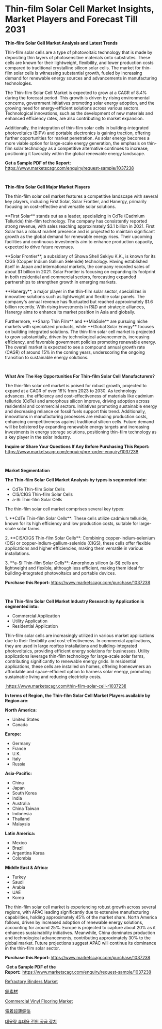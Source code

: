 <p><h1>Thin-film Solar Cell Market Insights, Market Players and Forecast Till 2031</h1></p><p><strong>Thin-film Solar Cell Market Analysis and Latest Trends</strong></p>
<p><p>Thin-film solar cells are a type of photovoltaic technology that is made by depositing thin layers of photosensitive materials onto substrates. These cells are known for their lightweight, flexibility, and lower production costs compared to traditional crystalline silicon solar cells. The market for thin-film solar cells is witnessing substantial growth, fueled by increasing demand for renewable energy sources and advancements in manufacturing technologies.</p><p>The Thin-film Solar Cell Market is expected to grow at a CAGR of 8.4% during the forecast period. This growth is driven by rising environmental concerns, government initiatives promoting solar energy adoption, and the growing need for energy-efficient solutions across various sectors. Technological innovations, such as the development of new materials and enhanced efficiency rates, are also contributing to market expansion. </p><p>Additionally, the integration of thin-film solar cells in building-integrated photovoltaics (BIPV) and portable electronics is gaining traction, offering further opportunities for market penetration. As solar energy becomes a more viable option for large-scale energy generation, the emphasis on thin-film solar technology as a competitive alternative continues to increase, positioning it favorably within the global renewable energy landscape.</p></p>
<p><strong>Get a Sample PDF of the Report:&nbsp;</strong> <a href="https://www.marketscagr.com/enquiry/request-sample/1037238">https://www.marketscagr.com/enquiry/request-sample/1037238</a></p>
<p>&nbsp;</p>
<p><strong>Thin-film Solar Cell Major Market Players</strong></p>
<p><p>The thin-film solar cell market features a competitive landscape with several key players, including First Solar, Solar Frontier, and Hanergy, primarily focusing on cost-effective and versatile solar solutions.</p><p>**First Solar** stands out as a leader, specializing in CdTe (Cadmium Telluride) thin-film technology. The company has consistently reported strong revenue, with sales reaching approximately $3.1 billion in 2021. First Solar has a robust market presence and is projected to maintain significant growth as the global demand for renewable energy rises. Their upcoming facilities and continuous investments aim to enhance production capacity, expected to drive future revenues.</p><p>**Solar Frontier**, a subsidiary of Showa Shell Sekiyu K.K., is known for its CIGS (Copper Indium Gallium Selenide) technology. Having established itself in Japan and international markets, the company recorded sales of about $1 billion in 2021. Solar Frontier is focusing on expanding its footprint in both residential and commercial sectors, forecasting expanded partnerships to strengthen growth in emerging markets.</p><p>**Hanergy**, a major player in the thin-film solar sector, specializes in innovative solutions such as lightweight and flexible solar panels. The company's annual revenue has fluctuated but reached approximately $1.6 billion recently. With rising investments in R&D and strategic alliances, Hanergy aims to enhance its market position in Asia and globally.</p><p>Furthermore, **Sharp Thin Film** and **MiaSole** are pursuing niche markets with specialized products, while **Global Solar Energy** focuses on building integrated solutions. The thin-film solar cell market is projected to grow substantially, driven by technological advancements, increasing efficiency, and favorable government policies promoting renewable energy. The overall market is expected to see a compound annual growth rate (CAGR) of around 15% in the coming years, underscoring the ongoing transition to sustainable energy solutions.</p></p>
<p>&nbsp;</p>
<p><strong>What Are The Key Opportunities For Thin-film Solar Cell Manufacturers?</strong></p>
<p><p>The thin-film solar cell market is poised for robust growth, projected to expand at a CAGR of over 16% from 2023 to 2030. As technology advances, the efficiency and cost-effectiveness of materials like cadmium telluride (CdTe) and amorphous silicon improve, driving adoption across residential and commercial sectors. Initiatives promoting sustainable energy and decreasing reliance on fossil fuels support this trend. Additionally, innovations in manufacturing processes are reducing production costs, enhancing competitiveness against traditional silicon cells. Future demand will be bolstered by expanding renewable energy targets and increasing investments in energy storage solutions, positioning thin-film technology as a key player in the solar industry.</p></p>
<p><strong>Inquire or Share Your Questions If Any Before Purchasing This Report:</strong> <a href="https://www.marketscagr.com/enquiry/pre-order-enquiry/1037238">https://www.marketscagr.com/enquiry/pre-order-enquiry/1037238</a></p>
<p>&nbsp;</p>
<p><strong>Market Segmentation</strong></p>
<p><strong>The Thin-film Solar Cell Market Analysis by types is segmented into:</strong></p>
<p><ul><li>CdTe Thin-film Solar Cells</li><li>CIS/CIGS Thin-film Solar Cells</li><li>a-Si Thin-film Solar Cells</li></ul></p>
<p><p>The thin-film solar cell market comprises several key types: </p><p>1. **CdTe Thin-film Solar Cells**: These cells utilize cadmium telluride, known for its high efficiency and low production costs, suitable for large-scale solar farms.</p><p>2. **CIS/CIGS Thin-film Solar Cells**: Combining copper-indium-selenium (CIS) or copper-indium-gallium-selenide (CIGS), these cells offer flexible applications and higher efficiencies, making them versatile in various installations.</p><p>3. **a-Si Thin-film Solar Cells**: Amorphous silicon (a-Si) cells are lightweight and flexible, although less efficient, making them ideal for building-integrated photovoltaics and portable devices.</p></p>
<p><strong>Purchase this Report:&nbsp;</strong><a href="https://www.marketscagr.com/purchase/1037238">https://www.marketscagr.com/purchase/1037238</a></p>
<p>&nbsp;</p>
<p><strong>The Thin-film Solar Cell Market Industry Research by Application is segmented into:</strong></p>
<p><ul><li>Commercial Application</li><li>Utility Application</li><li>Residential Application</li></ul></p>
<p><p>Thin-film solar cells are increasingly utilized in various market applications due to their flexibility and cost-effectiveness. In commercial applications, they are used in large rooftop installations and building-integrated photovoltaics, providing efficient energy solutions for businesses. Utility applications leverage thin-film technology for large-scale solar farms, contributing significantly to renewable energy grids. In residential applications, these cells are installed on homes, offering homeowners an affordable and space-efficient option to harness solar energy, promoting sustainable living and reducing electricity costs.</p></p>
<p><a href="https://www.marketscagr.com/thin-film-solar-cell-r1037238">&nbsp;https://www.marketscagr.com/thin-film-solar-cell-r1037238</a></p>
<p><strong>In terms of Region, the Thin-film Solar Cell Market Players available by Region are:</strong></p>
<p>
    <p> <strong> North America: </strong>
        <ul>
            <li>United States</li>
            <li>Canada</li>
        </ul>
        </p> 
    <p> <strong> Europe: </strong>
        <ul>
            <li>Germany</li>
            <li>France</li>
            <li>U.K.</li>
            <li>Italy</li>
            <li>Russia</li>
        </ul>
        </p> 
    <p> <strong> Asia-Pacific: </strong>
        <ul>
            <li>China</li>
            <li>Japan</li>
            <li>South Korea</li>
            <li>India</li>
            <li>Australia</li>
            <li>China Taiwan</li>
            <li>Indonesia</li>
            <li>Thailand</li>
            <li>Malaysia</li>
        </ul>
        </p> 
    <p> <strong> Latin America: </strong>
        <ul>
            <li>Mexico</li>
            <li>Brazil</li>
            <li>Argentina Korea</li>
            <li>Colombia</li>
        </ul>
        </p> 
    <p> <strong> Middle East & Africa: </strong>
        <ul>
            <li>Turkey</li>
            <li>Saudi</li>
            <li>Arabia</li>
            <li>UAE</li>
            <li>Korea</li>
        </ul>
    </p>
    </p>
<p><p>The thin-film solar cell market is experiencing robust growth across several regions, with APAC leading significantly due to extensive manufacturing capabilities, holding approximately 45% of the market share. North America follows, driven by increased adoption of renewable energy solutions, accounting for around 25%. Europe is projected to capture about 20% as it enhances sustainability initiatives. Meanwhile, China dominates production and technological advancements, contributing approximately 30% to the global market. Future projections suggest APAC will continue its dominance in the thin-film solar sector.</p></p>
<p><strong>Purchase this Report: </strong><a href="https://www.marketscagr.com/purchase/1037238">https://www.marketscagr.com/purchase/1037238</a></p>
<p>&nbsp;<strong>Get a Sample PDF of the Report:&nbsp;&nbsp;</strong><a href="https://www.marketscagr.com/enquiry/request-sample/1037238">https://www.marketscagr.com/enquiry/request-sample/1037238</a></p>
<p><strong></strong></p>
<p><p><a href="https://www.linkedin.com/pulse/global-refractory-binders-market-projected-grow-cagr-85-forcasted-oxkoc?trackingId=z6u%2FAHVuTZ%2B9TqXnd1f3ww%3D%3D">Refractory Binders Market</a></p><p><a href="https://medium.com/@sandymann91/%E9%8A%85%E6%9D%90%E6%96%99%E5%B8%82%E5%A0%B4%E3%81%AE%E8%A6%8B%E9%80%9A%E3%81%97%E3%81%A82024%E5%B9%B4%E3%81%8B%E3%82%892031%E5%B9%B4%E3%81%BE%E3%81%A7%E3%81%AE%E4%BA%88%E6%B8%AC-58d08abff8ef">銅素材</a></p><p><a href="https://issuu.com/reportprime-2/docs/commercial-vinyl-flooring-market-si_490823515cab5e">Commercial Vinyl Flooring Market</a></p><p><a href="https://medium.com/@sandymann91/%E9%9B%BB%E6%B0%97%E6%B2%88%E7%9D%80%E8%B6%85%E8%96%84%E9%8A%85%E7%AE%94%E5%B8%82%E5%A0%B4%E3%81%AE%E5%8B%95%E5%90%91%E3%81%A8%E5%88%86%E6%9E%90-2024%E5%B9%B4%E3%81%8B%E3%82%892031%E5%B9%B4%E3%81%AB%E3%81%8A%E3%81%91%E3%82%8B%E5%B0%86%E6%9D%A5%E3%81%AE%E6%88%90%E9%95%B7%E3%81%AE%E3%81%9F%E3%82%81%E3%81%AE%E6%A9%9F%E4%BC%9A%E3%81%A8%E8%AA%B2%E9%A1%8C-69184520478f">電着超薄銅箔</a></p><p><a href="https://medium.com/@joehodytkiewicz980/%EC%84%B8%EA%B3%84-large-capacity-portable-power-supply-market-%EC%9D%80-2024%EC%97%90%EC%84%9C-2031%EB%A1%9C-%EC%97%B0%ED%8F%89%EA%B7%A0-%EC%A6%9D%EA%B0%80%EC%9C%A8%EC%9D%84-%EB%B3%B4%EC%9D%BC-%EA%B2%83%EC%9C%BC%EB%A1%9C-%EC%98%88%EC%83%81%EB%90%A9%EB%8B%88%EB%8B%A4-b7d29fc4260a">대용량 휴대용 전원 공급 장치</a></p></p>